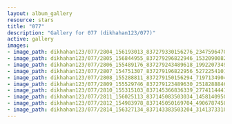 ```yaml
---
layout: album_gallery
resource: stars
title: "077"
description: "Gallery for 077 (dikhahan123/077)"
active: gallery
images:
- image_path: dikhahan123/077/2804_156193013_837279330156276_2347596470429029118_n.jpg
- image_path: dikhahan123/077/2805_156844955_837279296822946_1532090082644638126_n.jpg
- image_path: dikhahan123/077/2806_155489176_837279243489618_1992207349151766201_n.jpg
- image_path: dikhahan123/077/2807_154751307_837279196822956_5272254101168489019_n.jpg
- image_path: dikhahan123/077/2808_155288811_837279150156294_71971349047822069_n.jpg
- image_path: dikhahan123/077/2809_155529746_837279123489630_2518288846711375202_n.jpg
- image_path: dikhahan123/077/2810_155315103_837145366836339_2774114441738863202_n.jpg
- image_path: dikhahan123/077/2811_156025113_837145083503034_1458140950813641782_n.jpg
- image_path: dikhahan123/077/2812_154983978_837145050169704_4906787458771097278_n.jpg
- image_path: dikhahan123/077/2814_156327134_837143383503204_3141373318148034381_n.jpg
---
```

